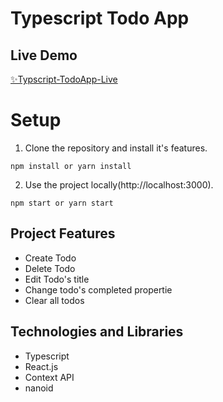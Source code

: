 # Typescript Todo App

## Live Demo

[✨Typscript-TodoApp-Live](https://aliulu-typescript-todoapp.netlify.app/)

# Setup

1. Clone the repository and install it's features.

```
npm install or yarn install
```

2. Use the project locally(http://localhost:3000).

```
npm start or yarn start
```

## Project Features

- Create Todo <br />
- Delete Todo <br />
- Edit Todo's title <br />
- Change todo's completed propertie <br />
- Clear all todos <br />

## Technologies and Libraries

- Typescript <br />
- React.js <br />
- Context API <br />
- nanoid
